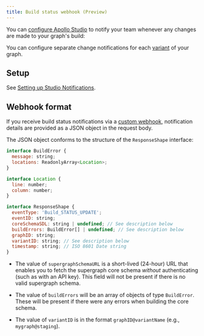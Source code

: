 ```yaml
---
title: Build status webhook (Preview)
---
```


You can [configure Apollo Studio](./notification-setup) to notify your team whenever any changes are made to your graph's build:

You can configure separate change notifications for each [variant](./org/graphs/#managing-variants) of your graph.

## Setup

See [Setting up Studio Notifications](./notification-setup).

## Webhook format

If you receive build status notifications via a [custom webhook](./notification-setup/#custom-webhooks-enterprise-only), notification details are provided as a JSON object in the request body.

The JSON object conforms to the structure of the `ResponseShape` interface:

```javascript
interface BuildError {
  message: string;
  locations: ReadonlyArray<Location>;
}

interface Location {
  line: number;
  column: number;
}

interface ResponseShape {
  eventType: 'Build_STATUS_UPDATE';
  eventID: string;
  coreSchemaSDL: string | undefined; // See description below
  buildErrors: BuildError[] | undefined; // See description below
  graphID: string;
  variantID: string; // See description below
  timestamp: string; // ISO 8601 Date string
}
```

* The value of `supergraphSchemaURL` is a short-lived (24-hour) URL that enables you to fetch the supergraph core schema _without_ authenticating (such as with an API key). This field will not be present if there is no valid supergraph schema.

* The value of `buildErrors` will be an array of objects of type `BuildError`. These will be present if there were any errors when building the core schema.

* The value of `variantID` is in the format `graphID@variantName` (e.g., `mygraph@staging`).
